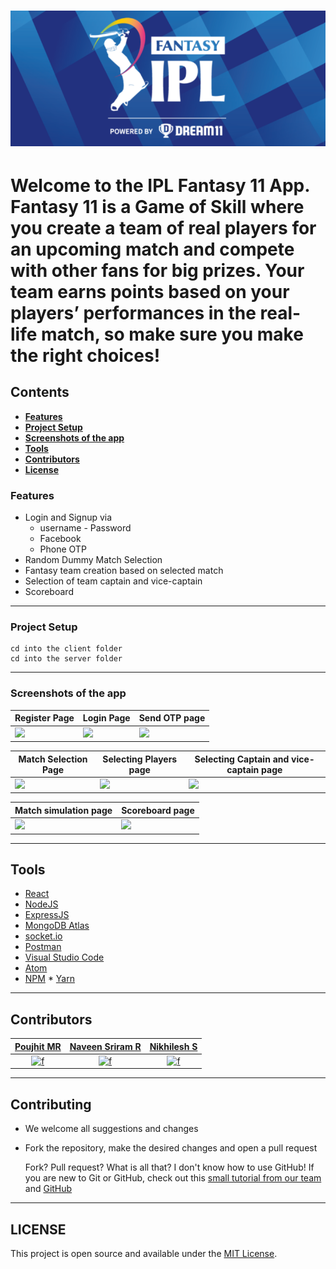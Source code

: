 <div align = "left">
  <h1>
    <img alt="header" src="/src/assets/logo.png" width="1200"></img>
  <h1>
    
  Welcome to the IPL Fantasy 11 App. Fantasy 11 is a Game of Skill where you create a team of real players for an upcoming match and compete with other fans for big prizes.
  Your team earns points based on your players’ performances in the real-life match, so make sure you make the right choices!
  
  ## Contents
   - [**Features**](#features)
   - [**Project Setup**](#project-setup)
   - [**Screenshots of the app**](#screenshots-of-the-app)
   - [**Tools**](#tools)
   - [**Contributors**](#contributors)
   - [**License**](#license)


### Features
  
  - Login and Signup via
    - username - Password
    - Facebook
    - Phone OTP
  - Random Dummy Match Selection
  - Fantasy team creation based on selected match
  - Selection of team captain and vice-captain
  - Scoreboard

----

### Project Setup
  
  ```
  cd into the client folder
  cd into the server folder
  ```
----

### Screenshots of the app

| Register Page                        | Login Page                           | Send OTP page                                 | 
| ------------------------------------ | ------------------------------------ | --------------------------------------------- | 
| <img src="screenshots/register.png"> | <img src="screenshots/login.png">    | <img src="screenshots/update_password.png">   | 

| Match Selection Page                        |  Selecting Players page               | Selecting Captain and vice-captain page    |
| ------------------------------------------- | ------------------------------------- | ------------------------------------------ |
| <img src="screenshots/forgot_password.png"> | <img src="screenshots/dashboard.png"> | <img src="screenshots/create_contact.png"> |

| Match simulation page                       |  Scoreboard page                      | 
| ------------------------------------------- | ------------------------------------- | 
| <img src="screenshots/forgot_password.png"> | <img src="screenshots/dashboard.png"> | 

----

## Tools
* [React](https://reactjs.org/)
* [NodeJS](https://nodejs.org/en/) 
* [ExpressJS](https://expressjs.com/)
* [MongoDB Atlas](https://www.mongodb.com/cloud/atlas)
* [socket.io](https://socket.io/)
* [Postman](https://www.postman.com/)
* [Visual Studio Code](https://code.visualstudio.com/) 
* [Atom](https://atom.io/)
* [NPM](https://www.npmjs.com/) * [Yarn](https://yarnpkg.com/)

----

## Contributors

<table>
  <thead>
    <tr>
      <th><a href="https://github.com/Poujhit">Poujhit MR</a></th>
      <th><a href="https://github.com/NaveenSriramR">Naveen Sriram R</a></th>
      <th><a href="https://github.com/NikhileshJr08">Nikhilesh S</a></th>
    </tr>
  </thead>
  <tbody>
    <tr>
       <td align="center"><a href="https://github.com/Poujhit"><img width="64" src="https://avatars.githubusercontent.com/u/55449207" alt="f"></a></td>
       <td align="center"><a href="https://github.com/NaveenSriramR"><img width="64" src="https://avatars.githubusercontent.com/u/62332925" alt="f"></a></td>
       <td align="center"><a href="https://github.com/NikhileshJr08"><img width="64" src="https://avatars.githubusercontent.com/u/63784914" alt="f"></a></td>
    </tr>
    </tbody>
</table>

----

## Contributing
- We welcome all suggestions and changes
- Fork the repository, make the desired changes and open a pull request

  Fork? Pull request? What is all that? I don't know how to use GitHub!
  If you are new to Git or GitHub, check out this [small tutorial from our team](https://github.com/ASS-G/Git-Training-Kit) and [GitHub](https://guides.github.com/activities/hello-world/)

----

## LICENSE
This project is open source and available under the [MIT License](https://github.com/Chennai-Sharks/Fantasy-11).



    
               
               
